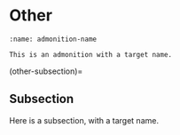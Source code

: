 # Other

```{admonition} An admonition with a target name
:name: admonition-name

This is an admonition with a target name.
```

(other-subsection)=

## Subsection

Here is a subsection, with a target name.
